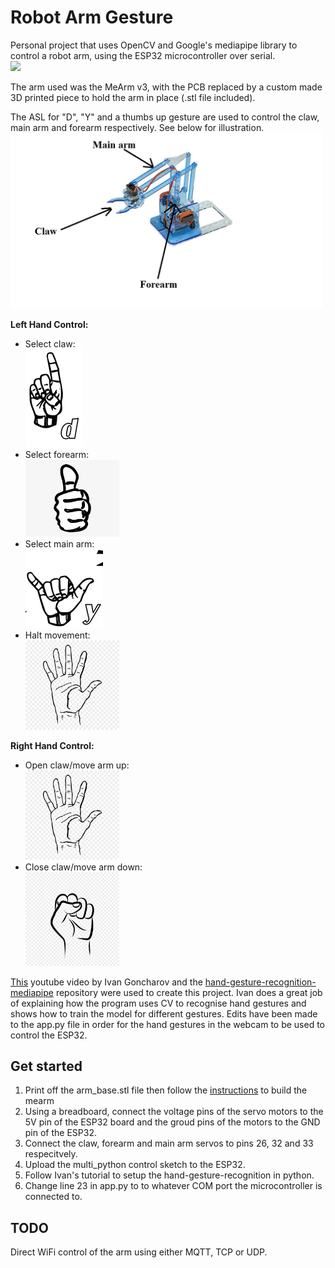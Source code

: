 # Robot Arm Gesture
Personal project that uses OpenCV and Google's mediapipe library to control a robot arm, using the ESP32 microcontroller over serial.<br/>
![](./images/cv_mearm2)<br/>

The arm used was the MeArm v3, with the PCB replaced by a custom made 3D printed piece to hold the arm in place (.stl file included).

The ASL for "D", "Y" and a thumbs up gesture are used to control the claw, main arm and forearm respectively. See below for illustration.
<img src="images/mearm.png" width="500"/><br/>

**Left Hand Control:**<br/>
- Select claw:<br/>
![](./images/d_sign.png)<br/>
- Select forearm:<br/>
<img src="images/thumb_up.png" width="150"/><br/>
- Select main arm:<br/>
![](./images/y_sign.png)<br/>
- Halt movement:<br/>
<img src="images/stop_hand.png" width="150"/><br/>

**Right Hand Control:**<br/>
- Open claw/move arm up:<br/>
<img src="images/stop_hand.png" width="150"/><br/>
- Close claw/move arm down:<br/>
<img src="images/close_hand.jpg" width="150"/><br/>
  

[This](https://www.youtube.com/watch?v=a99p_fAr6e4) youtube video by Ivan Goncharov and the [hand-gesture-recognition-mediapipe](https://github.com/kinivi/hand-gesture-recognition-mediapipe) repository were used to create this project. 
Ivan does a great job of explaining how the program uses CV to recognise hand gestures and shows how to train the model for different gestures.
Edits have been made to the app.py file in order for the hand gestures in the webcam to be used to control the ESP32.

## Get started
1. Print off the arm_base.stl file then follow the [instructions](http://learn.mearm.com/docs/building-the-mearm-v3/) to build the mearm
2. Using a breadboard, connect the voltage pins of the servo motors to the 5V pin of the ESP32 board and the groud pins of the motors to the GND pin of the ESP32.
3. Connect the claw, forearm and main arm servos to pins 26, 32 and 33 respecitvely.
4. Upload the multi_python control sketch to the ESP32.
5. Follow Ivan's tutorial to setup the hand-gesture-recognition in python.
6. Change line 23 in app.py to to whatever COM port the microcontroller is connected to.

## TODO
Direct WiFi control of the arm using either MQTT, TCP or UDP.

